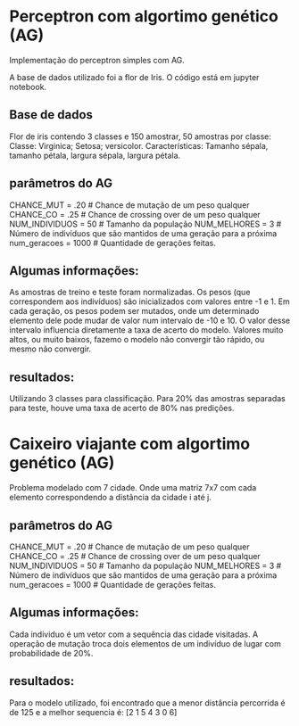 # Perceptron com algortimo genético (AG)
Implementação do perceptron simples com AG.

A base de dados utilizado foi a flor de Iris. 
O código está em jupyter notebook.

## Base de dados
Flor de iris contendo 3 classes e 150 amostrar, 50 amostras por classe:
Classe: Virginica; Setosa; versicolor.
Características: Tamanho sépala, tamanho pétala, largura sépala, largura pétala.

## parâmetros do AG

CHANCE_MUT = .20     # Chance de mutação de um peso qualquer
CHANCE_CO = .25      # Chance de crossing over de um peso qualquer
NUM_INDIVIDUOS = 50  # Tamanho da população
NUM_MELHORES = 3     # Número de indivíduos que são mantidos de uma geração para a próxima
num_geracoes = 1000  # Quantidade de gerações feitas.

## Algumas informações:
As amostras de treino e teste foram normalizadas. Os pesos (que correspondem aos indivíduos)
são inicializados com valores entre -1 e 1. Em cada geração, os pesos podem ser mutados, onde
um determinado elemento dele pode mudar de valor num intervalo de -10 e 10. O valor desse intervalo
influencia diretamente a taxa de acerto do modelo. Valores muito altos, ou muito baixos, fazemo o modelo
não convergir tão rápido, ou mesmo não convergir.

## resultados: 
Utilizando 3 classes para classificação.
Para 20% das amostras separadas para teste, houve uma taxa de acerto de 80% nas predições.

# Caixeiro viajante com algortimo genético (AG)
Problema modelado com 7 cidade. Onde uma matriz 7x7 
com cada elemento correspondendo a distância da cidade i até j.

## parâmetros do AG

CHANCE_MUT = .20     # Chance de mutação de um peso qualquer
CHANCE_CO = .25      # Chance de crossing over de um peso qualquer
NUM_INDIVIDUOS = 50  # Tamanho da população
NUM_MELHORES = 3     # Número de indivíduos que são mantidos de uma geração para a próxima
num_geracoes = 1000  # Quantidade de gerações feitas.

## Algumas informações:
Cada individuo é um vetor com a sequência das cidade visitadas. A operação de mutação troca dois elementos
de um indivíduo de lugar com probabilidade de 20%. 

## resultados: 
Para o modelo utilizado, foi encontrado que a menor distância percorrida é de 125 e a melhor sequencia é: [2 1 5 4 3 0 6]
